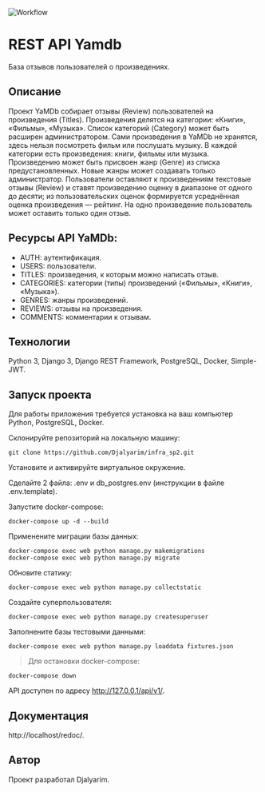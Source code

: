 ![Workflow](https://github.com/github/docs/actions/workflows/main.yml/badge.svg?event=pull_request)
# REST API Yamdb
База отзывов пользователей о произведениях.
## Описание
Проект YaMDb собирает отзывы (Review) пользователей на произведения (Titles). Произведения делятся на категории: «Книги», «Фильмы», «Музыка». Список категорий (Category) может быть расширен администратором.
Сами произведения в YaMDb не хранятся, здесь нельзя посмотреть фильм или послушать музыку.
В каждой категории есть произведения: книги, фильмы или музыка.
Произведению может быть присвоен жанр (Genre) из списка предустановленных. Новые жанры может создавать только администратор.
Пользователи оставляют к произведениям текстовые отзывы (Review) и ставят произведению оценку в диапазоне от одного до десяти; из пользовательских оценок формируется усреднённая оценка произведения — рейтинг. На одно произведение пользователь может оставить только один отзыв.

## Ресурсы API YaMDb:
* AUTH: аутентификация.
* USERS: пользователи.
* TITLES: произведения, к которым можно написать отзыв.
* CATEGORIES: категории (типы) произведений («Фильмы», «Книги», «Музыка»).
* GENRES: жанры произведений.
* REVIEWS: отзывы на произведения.
* COMMENTS: комментарии к отзывам.

## Технологии
Python 3, Django 3, Django REST Framework, PostgreSQL, Docker, Simple-JWT.

## Запуск проекта
Для работы приложения требуется установка на ваш компьютер Python, PostgreSQL, Docker.

Склонируйте репозиторий на локальную машину:
```shell
git clone https://github.com/Djalyarim/infra_sp2.git
```
Установите и активируйте виртуальное окружение.

Сделайте 2 файла: .env и db_postgres.env (инструкции в файле .env.template).

Запустите docker-compose:
```shell
docker-compose up -d --build   
```
Применените миграции базы данных:
```shell
docker-compose exec web python manage.py makemigrations 
docker-compose exec web python manage.py migrate
```

Обновите статику:
```shell
docker-compose exec web python manage.py collectstatic
```

Создайте суперпользователя:
```shell
docker-compose exec web python manage.py createsuperuser
```
Заполнените базы тестовыми данными:
```shell
docker-compose exec web python manage.py loaddata fixtures.json
```

> Для остановки docker-compose:
```shell
docker-compose down
```
API доступен по адресу http://127.0.0.1/api/v1/.

## Документация
http://localhost/redoc/.

## Автор
Проект разработал Djalyarim.